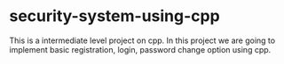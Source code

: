 # security-system-using-cpp
This is a intermediate level project on cpp. In this project we are going to implement basic registration, login, password change option using cpp.
